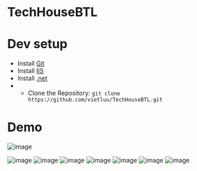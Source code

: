 # TechHouseBTL

# Dev setup
* Install [Git](http://www.git-scm.com/)
* Install [IIS](https://www.iis.net/downloads)
* Install [.net](https://dotnet.microsoft.com/en-us/download)
* * Clone the Repository: `git clone https://github.com/vietluu/TechHouseBTL.git`

# Demo

![image](https://github.com/vietluu/TechHouseBTL/assets/74524082/cd33f227-4bbd-41be-b1c3-37e00d6ff6b1)

![image](https://github.com/vietluu/TechHouseBTL/assets/74524082/c74ff5b0-588f-49ef-86a6-e57fa32a19e4)
![image](https://github.com/vietluu/TechHouseBTL/assets/74524082/f04c1ed3-4402-49c6-ae2f-9bc649fa0b2b)
![image](https://github.com/vietluu/TechHouseBTL/assets/74524082/3867fcd5-2239-4ce1-84ee-669cd7a13c4b)
![image](https://github.com/vietluu/TechHouseBTL/assets/74524082/e1543330-9f6e-4f88-a86f-8250e135e5af)
![image](https://github.com/vietluu/TechHouseBTL/assets/74524082/06e33fd9-74fa-462e-9c1e-e433abcd45f7)
![image](https://github.com/vietluu/TechHouseBTL/assets/74524082/e119c5cc-b153-44bb-8c87-b4a3fdfbfca1)
![image](https://github.com/vietluu/TechHouseBTL/assets/74524082/432743b1-b3cc-4436-b951-edcc93f73fc3)
